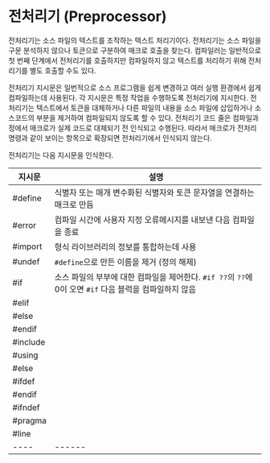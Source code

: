 # 전처리기 (Preprocessor)

전처리기는 소스 파일의 텍스트를 조작하는 텍스트 처리기이다. 
전처리기는 소스 파일을 구문 분석하지 않으나 토큰으로 구분하여 매크로 호출을 찾는다. 컴파일러는 일반적으로 
첫 번째 단계에서 전처리기를 호출하지만 컴파일하지 않고 텍스트를 처리하기 위해 전처리기를 별도 호출할 수도 있다.

전처리기 지시문은 일번적으로 소스 프로그램을 쉽게 변경하고 여러 실행 환경에서 쉽게 컴파일하는데 사용된다. 각 지시문은 
특정 작업을 수행하도록 전처리기에 지시한다. 전처리기는 텍스트에서 토큰을 대체하거나 다른 파일의 내용을 소스 파일에 삽입하거나
소스코드의 부분을 제거하여 컴파일되지 않도록 할 수 있다. 전처리기 코드 줄은 컴파일과정에서 매크로가 실제 코드로 대체되기 전
인식되고 수행된다. 따라서 매크로가 전처리 명령과 같이 보이는 항목으로 확장되면 전처리기에서 인식되지 않는다. 

전처리기는 다음 지시문을 인식한다.

| 지시문 | 설명 |
|-----|-----|
| #define   | 식별자 또는 매개 변수화된 식별자와 토큰 문자열을 연결하는 매크로 만듬 |
| #error    | 컴파일 시간에 사용자 지정 오류메시지를 내보낸 다음 컴파일을 종료     |
| #import   | 형식 라이브러리의 정보를 통합하는데 사용 |
| #undef    | ``#define``으로 만든 이름을 제거 (정의 해제) | 
| #if       | 소스 파일의 부부에 대한 컴파일을 제어한다. ``#if ??``의 ``??``에 0이 오면 ``#if`` 다음 블럭을 컴파일하지 않음 |
| #elif     |    |
| #else     |    |
| #endif    |      |
| #include  |     |
| #using    |      |
| #else     |     |
| #ifdef    |      |
| #endif    |        |
| #ifndef   |        |
| #pragma   |        |
| #line     |       |
|----| ------|
